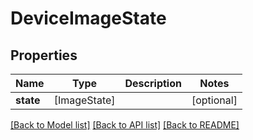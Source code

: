 # DeviceImageState

## Properties
Name | Type | Description | Notes
------------ | ------------- | ------------- | -------------
**state** | [ImageState] |  | [optional] 

[[Back to Model list]](../README.md#documentation-for-models) [[Back to API list]](../README.md#documentation-for-api-endpoints) [[Back to README]](../README.md)


